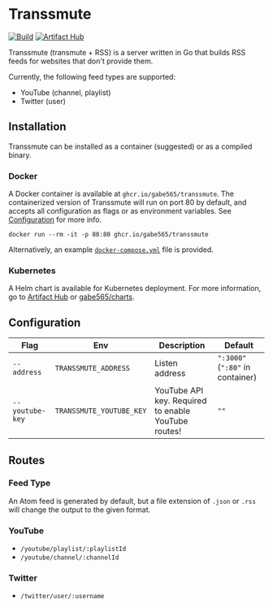 # Transsmute

[![Build](https://github.com/gabe565/transsmute/actions/workflows/build.yml/badge.svg)](https://github.com/gabe565/transsmute/actions/workflows/build.yml)
[![Artifact Hub](https://img.shields.io/endpoint?url=https://artifacthub.io/badge/repository/gabe565)](https://artifacthub.io/packages/helm/gabe565/transsmute)

Transsmute (transmute + RSS) is a server written in Go that builds RSS
feeds for websites that don't provide them.

Currently, the following feed types are supported:

- YouTube (channel, playlist)
- Twitter (user)

## Installation

Transsmute can be installed as a container (suggested) or as a compiled
binary.

### Docker

A Docker container is available at `ghcr.io/gabe565/transsmute`. The
containerized version of Transsmute will run on port 80 by default,
and accepts all configuration as flags or as environment variables.
See [Configuration](#configuration) for more info.

```shell
docker run --rm -it -p 80:80 ghcr.io/gabe565/transsmute
```

Alternatively, an example [`docker-compose.yml`](/docker-compose.yml) file
is provided.

### Kubernetes

A Helm chart is available for Kubernetes deployment.
For more information, go to
[Artifact Hub](https://artifacthub.io/packages/helm/gabe565/transsmute) or
[gabe565/charts](https://github.com/gabe565/charts/tree/main/charts/transsmute).

## Configuration

| Flag            | Env                      | Description                                         | Default                          |
|-----------------|--------------------------|-----------------------------------------------------|----------------------------------|
| `--address`     | `TRANSSMUTE_ADDRESS`     | Listen address                                      | `":3000"` (`":80"` in container) |
| `--youtube-key` | `TRANSSMUTE_YOUTUBE_KEY` | YouTube API key. Required to enable YouTube routes! | `""`                             |


## Routes

### Feed Type

An Atom feed is generated by default, but a file extension of
`.json` or `.rss` will change the output to the given format.


### YouTube

- `/youtube/playlist/:playlistId`
- `/youtube/channel/:channelId`

### Twitter

- `/twitter/user/:username`
